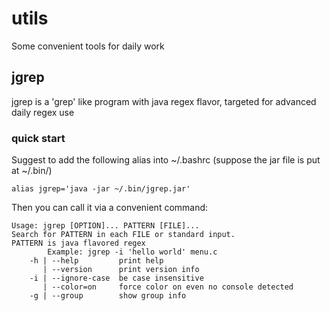 # utils
Some convenient tools for daily work

## jgrep
jgrep is a 'grep' like program with java regex flavor, targeted for advanced daily regex use

### quick start

Suggest to add the following alias into ~/.bashrc (suppose the jar file is put at ~/.bin/)

    alias jgrep='java -jar ~/.bin/jgrep.jar'

Then you can call it via a convenient command:

```
Usage: jgrep [OPTION]... PATTERN [FILE]...
Search for PATTERN in each FILE or standard input.
PATTERN is java flavored regex
        Example: jgrep -i 'hello world' menu.c
    -h | --help         print help
       | --version      print version info
    -i | --ignore-case  be case insensitive
       | --color=on     force color on even no console detected
    -g | --group        show group info
```
